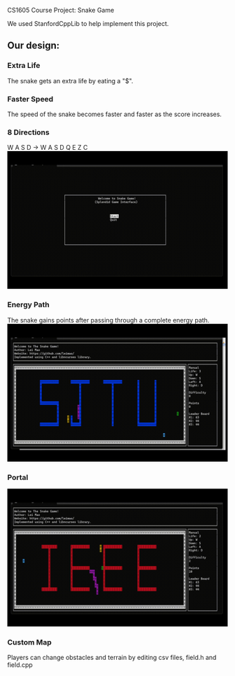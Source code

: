 CS1605 Course Project: Snake Game

We used StanfordCppLib to help implement this project.

## Our design:
### Extra Life
The snake gets an extra life by eating a "$".

### Faster Speed
The speed of the snake becomes faster and faster as the score increases.

### 8 Directions
W A S D -> W A S D Q E Z C
![img](https://github.com/Fizzfyz/CS1605_Snake/blob/main/gif/8%20direction.gif)

### Energy Path
The snake gains points after passing through a complete energy path.
![img](https://github.com/Fizzfyz/CS1605_Snake/blob/main/gif/energy%20path%20free%20mode.gif)

### Portal
![img](https://github.com/Fizzfyz/CS1605_Snake/blob/main/gif/portal.gif)

### Custom Map
Players can change obstacles and terrain by editing csv files, field.h and field.cpp



